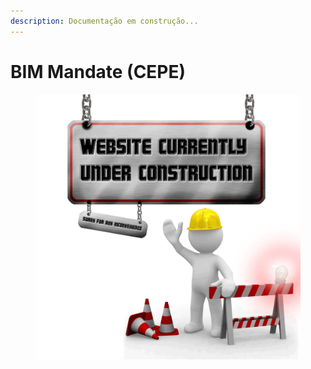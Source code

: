 ```yaml
---
description: Documentação em construção...
---
```


# BIM Mandate (CEPE)

<figure><img src="../.gitbook/assets/image.png" alt=""><figcaption></figcaption></figure>
